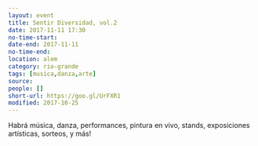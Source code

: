 ```yaml
---
layout: event 
title: Sentir Diversidad, vol.2
date: 2017-11-11 17:30
no-time-start: 
date-end: 2017-11-11
no-time-end: 
location: alem
category: rio-grande
tags: [musica,danza,arte]
source: 
people: []
short-url: https://goo.gl/UrFXR1
modified: 2017-10-25
---
```


Habrá música, danza, performances, pintura en vivo, stands, exposiciones artísticas, sorteos, y más!

